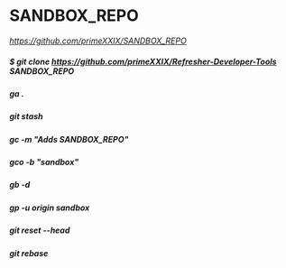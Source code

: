 # SANDBOX_REPO

*https://github.com/primeXXIX/SANDBOX_REPO*

##### $ git clone https://github.com/primeXXIX/Refresher-Developer-Tools SANDBOX_REPO

##### ga .

##### git stash

##### gc -m "Adds SANDBOX_REPO"

##### gco -b "sandbox"

##### gb -d

##### gp -u origin sandbox

##### git reset --head

##### git rebase
